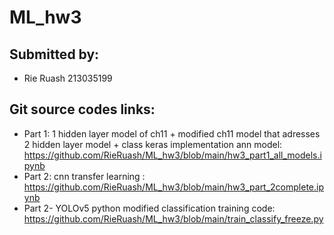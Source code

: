# ML_hw3
## Submitted by: 
- Rie Ruash 213035199
## Git source codes links:
- Part 1: 1 hidden layer model of ch11 + modified ch11 model that adresses 2 hidden layer model + class keras implementation ann model: https://github.com/RieRuash/ML_hw3/blob/main/hw3_part1_all_models.ipynb 
- Part 2: cnn transfer learning : https://github.com/RieRuash/ML_hw3/blob/main/hw3_part_2complete.ipynb 
- Part 2- YOLOv5 python modified classification training code: https://github.com/RieRuash/ML_hw3/blob/main/train_classify_freeze.py

  
